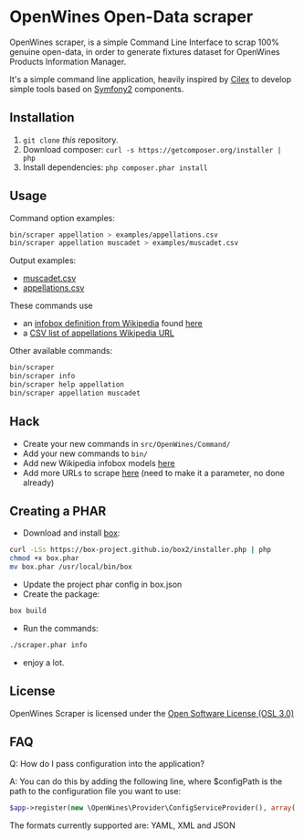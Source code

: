 OpenWines Open-Data scraper
===========================

OpenWines scraper, is a simple Command Line Interface to scrap 100% genuine open-data,
in order to generate fixtures dataset for OpenWines Products Information Manager.

It's a simple command line application, heavily inspired by [Cilex](https://github.com/Cilex/Cilex) to develop simple tools
based on [Symfony2][1] components.

## Installation

 1. `git clone` _this_ repository.
 2. Download composer: `curl -s https://getcomposer.org/installer | php`
 3. Install dependencies: `php composer.phar install`


## Usage

Command option examples:

```bash
bin/scraper appellation > examples/appellations.csv  
bin/scraper appellation muscadet > examples/muscadet.csv
```

Output examples: 

 - [muscadet.csv](examples/muscadet.csv)
 - [appellations.csv](examples/appellations.csv)

These commands use 
 - an [infobox definition from Wikipedia](config/Resources/Appellations/InfoboxModel/FR_Infobox_Region_viticole.yml) found [here](https://fr.wikipedia.org/wiki/Mod%C3%A8le:Infobox_R%C3%A9gion_viticole)
 - a [CSV list of appellations Wikipedia URL](config/Sources/FR_AOC.csv)

Other available commands:

```bash
bin/scraper 
bin/scraper info
bin/scraper help appellation
bin/scraper appellation muscadet
```

## Hack

 - Create your new commands in `src/OpenWines/Command/`
 - Add your new commands to `bin/`
 - Add new Wikipedia infobox models [here](config/Resources/Appellations/InfoboxModel/)
 - Add more URLs to scrape [here](config/Sources/) (need to make it a parameter, no done already)

## Creating a PHAR

 - Download and install [box][5]:
```sh
curl -LSs https://box-project.github.io/box2/installer.php | php
chmod +x box.phar
mv box.phar /usr/local/bin/box
```
 - Update the project phar config in box.json
 - Create the package:
```sh
box build
```
 - Run the commands:
```sh
./scraper.phar info
```
 - enjoy a lot.

## License

OpenWines Scraper is licensed under the [Open Software License (OSL 3.0)](http://opensource.org/licenses/osl-3.0.php)

[1]: http://symfony.com
[2]: http://silex.sensiolabs.org
[3]: http://cilex.github.com/get/cilex.phar
[4]: http://cilex.github.com/documentation
[5]: https://box-project.github.io/box2/

## FAQ

Q: How do I pass configuration into the application?

A: You can do this by adding the following line, where $configPath is the path to the configuration file you want to use:

```php
$app->register(new \OpenWines\Provider\ConfigServiceProvider(), array('config.path' => $configPath));
```

The formats currently supported are: YAML, XML and JSON